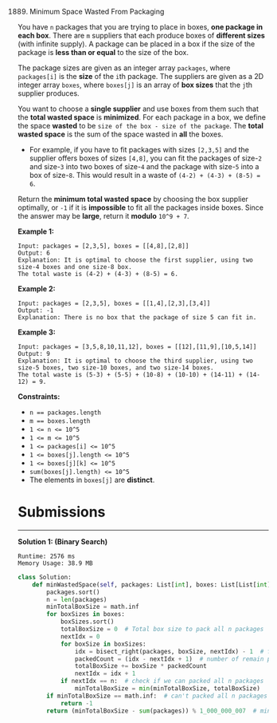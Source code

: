 1889. Minimum Space Wasted From Packaging

You have `n` packages that you are trying to place in boxes, **one package in each box**. There are `m` suppliers that each produce boxes of **different sizes** (with infinite supply). A package can be placed in a box if the size of the package is **less than or equal** to the size of the box.

The package sizes are given as an integer array `packages`, where `packages[i]` is the **size** of the `i`th package. The suppliers are given as a 2D integer array `boxes`, where `boxes[j]` is an array of **box sizes** that the `j`th supplier produces.

You want to choose a **single supplier** and use boxes from them such that the **total wasted space** is **minimized**. For each package in a box, we define the space **wasted** to be `size of the box - size of the package`. The **total wasted space** is the sum of the space wasted in **all** the boxes.

* For example, if you have to fit packages with sizes `[2,3,5]` and the supplier offers boxes of sizes `[4,8]`, you can fit the packages of size-`2` and size-`3` into two boxes of size-`4` and the package with size-`5` into a box of size-`8`. This would result in a waste of `(4-2) + (4-3) + (8-5) = 6`.

Return the **minimum total wasted space** by choosing the box supplier optimally, or `-1` if it is **impossible** to fit all the packages inside boxes. Since the answer may be **large**, return it **modulo** `10^9 + 7`.

 

**Example 1:**
```
Input: packages = [2,3,5], boxes = [[4,8],[2,8]]
Output: 6
Explanation: It is optimal to choose the first supplier, using two size-4 boxes and one size-8 box.
The total waste is (4-2) + (4-3) + (8-5) = 6.
```

**Example 2:**
```
Input: packages = [2,3,5], boxes = [[1,4],[2,3],[3,4]]
Output: -1
Explanation: There is no box that the package of size 5 can fit in.
```

**Example 3:**
```
Input: packages = [3,5,8,10,11,12], boxes = [[12],[11,9],[10,5,14]]
Output: 9
Explanation: It is optimal to choose the third supplier, using two size-5 boxes, two size-10 boxes, and two size-14 boxes.
The total waste is (5-3) + (5-5) + (10-8) + (10-10) + (14-11) + (14-12) = 9.
```

**Constraints:**

* `n == packages.length`
* `m == boxes.length`
* `1 <= n <= 10^5`
* `1 <= m <= 10^5`
* `1 <= packages[i] <= 10^5`
* `1 <= boxes[j].length <= 10^5`
* `1 <= boxes[j][k] <= 10^5`
* `sum(boxes[j].length) <= 10^5`
* The elements in `boxes[j]` are **distinct**.

# Submissions
---
**Solution 1: (Binary Search)**
```
Runtime: 2576 ms
Memory Usage: 38.9 MB
```
```python
class Solution:
    def minWastedSpace(self, packages: List[int], boxes: List[List[int]]) -> int:
        packages.sort()
        n = len(packages)
        minTotalBoxSize = math.inf
        for boxSizes in boxes:
            boxSizes.sort()
            totalBoxSize = 0  # Total box size to pack all n packages
            nextIdx = 0
            for boxSize in boxSizes:
                idx = bisect_right(packages, boxSize, nextIdx) - 1  # find the largest index of the package which is less or equal to boxSize
                packedCount = (idx - nextIdx + 1)  # number of remain packages that this box can be packed.
                totalBoxSize += boxSize * packedCount
                nextIdx = idx + 1
            if nextIdx == n:  # check if we can packed all n packages
                minTotalBoxSize = min(minTotalBoxSize, totalBoxSize)
        if minTotalBoxSize == math.inf:  # can't packed all n packages
            return -1
        return (minTotalBoxSize - sum(packages)) % 1_000_000_007  # minTotalWasted = minTotalBoxSize - totalPackageSize
```